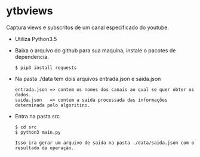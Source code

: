 # ytbviews

Captura views e subscritos de um canal especificado do youtube.

  - Utiliza Python3.5

  - Baixa o arquivo do github para sua maquina, instale o pacotes de dependencia.

        $ pip3 install requests

  - Na pasta ./data tem dois arquivos entrada.json e saida.json

        entrada.json => contem os nomes dos canais ao qual se quer obter os dados.
        saida.json   => contem a saida processada das informações determinada pelo algoritino.

  - Entra na pasta src

        $ cd src
        $ python3 main.py

        Isso ira gerar um arquivo de saida na pasta ./data/saida.json com o resultado da operação. 

